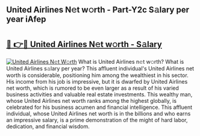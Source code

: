 ## United Airlines N𝚎t w𝚘rth - Part-Y2c S𝚊lary per year iAfep

# <h2><a href="http://gc3e1fd.nevu.top/?p=United+Airlines">🔗 👉🔴 United Airlines N𝚎t w𝚘rth - S𝚊lary</a></h2>

[![United Airlines N𝚎t W𝚘rth](https://i.imgur.com/Oavwk0R.jpeg)](http://gc3e1fd.nevu.top/?p=United+Airlines)
What is United Airlines n𝚎t w𝚘rth? What is United Airlines s𝚊lary per year?
This affluent individual's United Airlines net worth is considerable, positioning him among the wealthiest in his sector. His income from his job is impressive, but it is dwarfed by United Airlines net worth, which is rumored to be even larger as a result of his varied business activities and valuable real estate investments. This wealthy man, whose United Airlines net worth ranks among the highest globally, is celebrated for his business acumen and financial intelligence. This affluent individual, whose United Airlines net worth is in the billions and who earns an impressive salary, is a prime demonstration of the might of hard labor, dedication, and financial wisdom.
